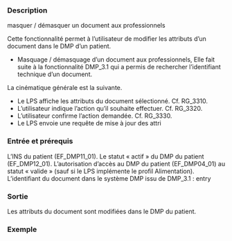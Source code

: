 
### Description 

masquer / démasquer un document aux professionnels

Cette fonctionnalité permet à l’utilisateur de modifier les attributs d’un document dans le DMP d’un patient.

- Masquage / démasquage d’un document aux professionnels,
Elle fait suite à la fonctionnalité DMP_3.1 qui a permis de rechercher l’identifiant technique d’un document.

La cinématique générale est la suivante.

- Le LPS affiche les attributs du document sélectionné. Cf. RG_3310.
- L’utilisateur indique l’action qu’il souhaite effectuer. Cf. RG_3320.
- L’utilisateur confirme l’action demandée. Cf. RG_3330.
- Le LPS envoie une requête de mise à jour des attri

### Entrée et prérequis

L’INS du patient (EF_DMP11_01).
Le statut « actif » du DMP du patient (EF_DMP12_01).
L’autorisation d’accès au DMP du patient (EF_DMP04_01) au statut « valide » (sauf si le
LPS implémente le profil Alimentation).
L’identifiant du document dans le système DMP issu de DMP_3.1 : entry

### Sortie

Les attributs du document sont modifiées dans le DMP du patient.

### Exemple